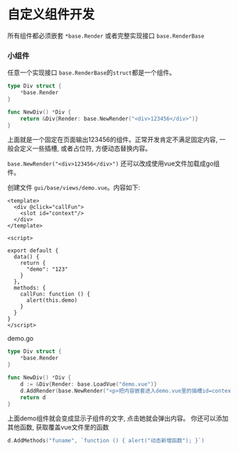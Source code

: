 # 自定义组件开发

所有组件都必须嵌套 `*base.Render` 或者完整实现接口 `base.RenderBase`


### 小组件

任意一个实现接口 `base.RenderBase`的`struct`都是一个组件。
````go
type Div struct {
    *base.Render
}

func NewDiv() *Div {
	return &Div{Render: base.NewRender("<div>123456</div>")}
}
````

上面就是一个固定在页面输出123456的组件。正常开发肯定不满足固定内容, 一般会定义一些插槽, 或者占位符, 方便动态替换内容。

`base.NewRender("<div>123456</div>")` 还可以改成使用vue文件加载成go组件。

创建文件 `gui/base/views/demo.vue`。内容如下:

````vue
<template>
  <div @click="callFun">
    <slot id="context"/>
  </div>
</template>

<script>

export default {
  data() {
    return {
      "demo": "123"
    }
  },
  methods: {
    callFun: function () {
      alert(this.demo)
    }
  }
}
</script>
````
demo.go

````go
type Div struct {
    *base.Render
}

func NewDiv() *Div {
    d := &Div{Render: base.LoadVue("demo.vue")}
    d.AddRender(base.NewRender("<p>把内容嵌套进入demo.vue里的插槽id=context</p>"), "context")
    return d
}
````

上面demo组件就会变成显示子组件的文字, 点击她就会弹出内容。
你还可以添加其他函数, 获取覆盖vue文件里的函数

````go
d.AddMethods("funame", `function () { alert("动态新增函数"); }`)
````



